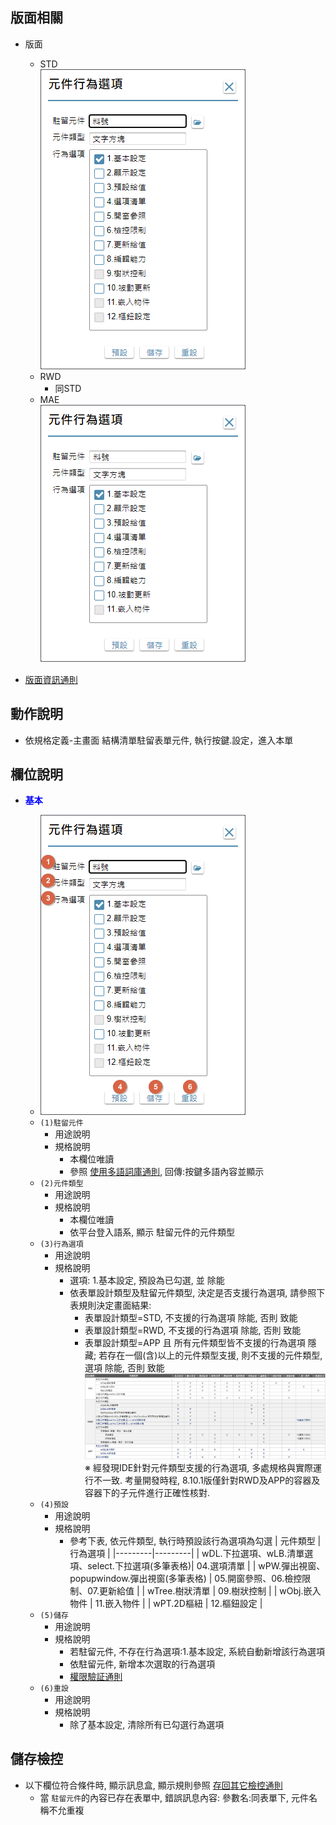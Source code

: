 ## <div id="layout">版面相關</div>
* 版面
    * STD</br>
        ![pic][image_ObjectBehavior_STD]
    * RWD
        * 同STD
    * MAE</br>
        ![pic][image_ObjectBehavior_APP]

* [版面資訊通則][link_ruleother1]

## <div id="form-action">動作說明</div>
* 依規格定義-主畫面 結構清單駐留表單元件, 執行按鍵.設定，進入本單


## <div id="object-desc">欄位說明</div>

* <p id="fieldbreak1" style="color:blue;font-weight:bold">基本</p>

    * ![pic][image_ObjectBehavior_Block1]
    * `(1)駐留元件`
        * 用途說明
        * 規格說明
            * 本欄位唯讀
            * 參照 [使用多語詞庫通則][link_ruledialog2], 回傳:按鍵多語內容並顯示
    * `(2)元件類型`
        * 用途說明
        * 規格說明
            * 本欄位唯讀
            * 依平台登入語系, 顯示 駐留元件的元件類型
    * `(3)行為選項`
        * 用途說明
        * 規格說明
            * 選項: 1.基本設定, 預設為已勾選, 並 除能
            * 依表單設計類型及駐留元件類型, 決定是否支援行為選項, 請參照下表規則決定畫面結果:
                * 表單設計類型=STD, 不支援的行為選項 除能, 否則 致能
                * 表單設計類型=RWD, 不支援的行為選項 除能, 否則 致能
                * 表單設計類型=APP 且 所有元件類型皆不支援的行為選項 隱藏; 若存在一個(含)以上的元件類型支援, 則不支援的元件類型, 選項 除能, 否則 致能 <br>
                ![pic][image_ObjectBehavior_Support] 
                <PS>※ 經發現IDE針對元件類型支援的行為選項, 多處規格與實際運行不一致.  考量開發時程, 8.10.1版僅針對RWD及APP的容器及容器下的子元件進行正確性核對.</ps>
    * `(4)預設`
        * 用途說明
        * 規格說明
            * 參考下表, 依元件類型, 執行時預設該行為選項為勾選
                | 元件類型 | 行為選項 |
                |---------|---------|
                | wDL.下拉選項、wLB.清單選項、select.下拉選項(多筆表格)| 04.選項清單 |
                | wPW.彈出視窗、popupwindow.彈出視窗(多筆表格) | 05.開窗參照、06.檢控限制、07.更新給值  |
                | wTree.樹狀清單 | 09.樹狀控制  |
                | wObj.嵌入物件 | 11.嵌入物件  |
                | wPT.2D樞紐 | 12.樞鈕設定  |
    * `(5)儲存`
        * 用途說明
        * 規格說明
            * 若駐留元件, 不存在行為選項:1.基本設定, 系統自動新增該行為選項
            * 依駐留元件, 新增本次選取的行為選項
            * [權限驗証通則][link_ruleother6]
    * `(6)重設`
        * 用途說明
        * 規格說明
            * 除了基本設定, 清除所有已勾選行為選項


## <div id="save-action">儲存檢控</div>
	
* 以下欄位符合條件時, 顯示訊息盒, 顯示規則參照 [存回其它檢控通則][link_ruleother8]
	* 當 `駐留元件`的內容已存在表單中, 錯誤訊息內容: 參數名:同表單下, 元件名稱不允重複    



<!-- 圖片 -->
[image_ObjectBehavior_STD]:attachment/ObjectBehavior_STD.png
[image_ObjectBehavior_APP]:attachment/ObjectBehavior_APP.png
[image_ObjectBehavior_Block1]:attachment/ObjectBehavior_Block1.png
[image_ObjectBehavior_Support]:attachment/ObjectBehavior_Support.png

<!-- 超連結 -->
[link_fieldbreak1]:#fieldbreak1 "欄位說明/基本"
[link_ruleother1]:../RulesOther/README#ruleother1 "共用通則_其它/版面資訊通則"
[link_ruleother7]:../RulesOther/README#ruleother7 "共用通則_其它/存回不允空白檢控通則"
[link_ruleother8]:../RulesOther/README#ruleother8 "共用通則_其它/存回其它檢控通則"
[link_ruleother6]:../RulesOther/README#ruleother6 "共用通則_其它/權限驗証通則"
[link_rulebutton2]:../RulesButton/README#rulebutton2 "共用通則_按鍵/單據異動資料按鍵操作通則"
[link_ruledialog2]:../RulesDialog/README#ruledialog2 "共用通則_開啟單據/使用多語詞庫通則"